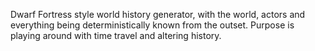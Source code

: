 Dwarf Fortress style world history generator, with the world, actors and everything being deterministically known from the outset.
Purpose is playing around with time travel and altering history.
